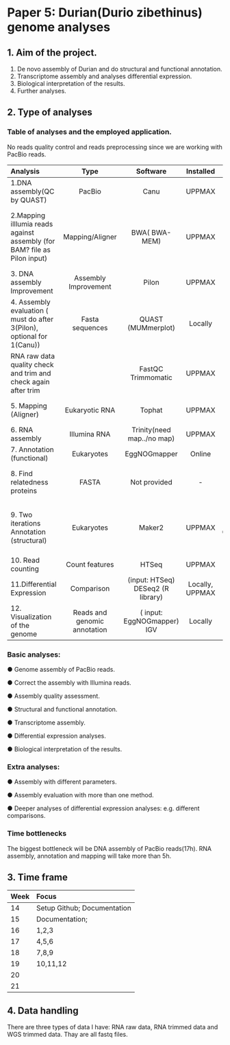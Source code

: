 # Paper 5: Durian(Durio zibethinus) genome analyses

## 1. Aim of the project.

1. De novo assembly of Durian and do structural and functional annotation.
2. Transcriptome assembly and analyses differential expression.
3. Biological interpretation of the results.
4. Further analyses.

## 2. Type of analyses

### Table of analyses and the employed application.

No reads quality control and reads preprocessing since we are working with PacBio reads.

| Analysis                                                     |             Type             |                           Software                           |    Installed    |                   ERT                    | Input/note                                                |
| :----------------------------------------------------------- | :--------------------------: | :----------------------------------------------------------: | :-------------: | :--------------------------------------: | --------------------------------------------------------- |
| 1.DNA assembly(QC by QUAST)                                  |            PacBio            |                             Canu                             |     UPPMAX      |            **~17h (4 cores)**            | PacBio reads;                                             |
| 2.Mapping illlumia reads against assembly (for BAM? file as Pilon input) |       Mapping/Aligner        |                        BWA( BWA-MEM)                         |     UPPMAX      |                   ~ 1h                   | Illumina read to PacBio assembly (SAM => BAM in pipeline) |
| 3. DNA assembly Improvement                                  |     Assembly Improvement     |                            Pilon                             |     UPPMAX      |                  ~30min                  | PacBio assembly; BAM file;                                |
| 4. Assembly  evaluation ( must do after 3(Pilon), optional for 1(Canu)) |       Fasta sequences        | QUAST																								(MUMmerplot) |     Locally     |                    ~                     | assembly                                                  |
| RNA raw data quality check and trim and check again after trim |                              |                      FastQC Trimmomatic                      |     UPPMAX      |                    ~                     |                                                           |
| 5. Mapping (Aligner)                                         |        Eukaryotic RNA        |                            Tophat                            |     UPPMAX      |     **~5h (2 cores)**(only 8mins??)      | Part for 6, all for 10.                                   |
| 6. RNA assembly                                              |         Illumina RNA         |                  Trinity(need map../no map)                  |     UPPMAX      |           **~5.5h (4 cores)**            |                                                           |
| 7. Annotation (functional)                                   |          Eukaryotes          |                         EggNOGmapper                         |     Online      |                                          | Input for 10?                                             |
| 8. Find relatedness proteins                                 |            FASTA             |                         Not provided                         |        -        |                    -                     | Reduce the number of species to run faster                |
| 9. Two iterations Annotation (structural)                    |          Eukaryotes          |                            Maker2                            |     UPPMAX      | **Two iterations 6,12h(long) (4 cores)** | (Input: assembly trinity output and relatedness protein)  |
| 10. Read counting                                            |        Count features        |                            HTSeq                             |     UPPMAX      |                    ~                     |                                                           |
| 11.Differential Expression                                   |          Comparison          | (input:  																										HTSeq) DESeq2 (R library) | Locally, UPPMAX |                 Variable                 |                                                           |
| 12. Visualization of the genome                              | Reads and genomic annotation | ( input:																										EggNOGmapper) IGV |     Locally     |                 Variable                 |                                                           |

### Basic analyses:

●  Genome assembly of PacBio reads.

●  Correct the assembly with Illumina reads.

●  Assembly quality assessment.

●  Structural and functional annotation.

●  Transcriptome assembly.

●  Differential expression analyses.

●  Biological interpretation of the results.

### Extra analyses:

●  Assembly with different parameters.

●  Assembly evaluation with more than one method.

●  Deeper analyses of differential expression analyses: e.g. different comparisons.

### Time bottlenecks

The biggest bottleneck will be DNA assembly of PacBio reads(17h). RNA assembly, annotation and mapping will take more than 5h.



## 3. Time frame

| Week | Focus                       |
| :--- | :-------------------------- |
| 14   | Setup Github; Documentation |
| 15   | Documentation;              |
| 16   | 1,2,3                       |
| 17   | 4,5,6                       |
| 18   | 7,8,9                       |
| 19   | 10,11,12                    |
| 20   |                             |
| 21   |                             |

## 4. Data handling

There are three types of data I have: RNA raw data, RNA trimmed data and WGS trimmed data. Thay are all fastq files.